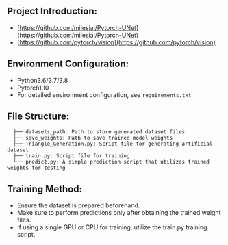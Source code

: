 ## Project Introduction:
* [https://github.com/milesial/Pytorch-UNet](https://github.com/milesial/Pytorch-UNet)
* [https://github.com/pytorch/vision](https://github.com/pytorch/vision)

## Environment Configuration:
* Python3.6/3.7/3.8
* Pytorch1.10
* For detailed environment configuration, see ```requirements.txt```

## File Structure:
```
  ├── datasets_path: Path to store generated dataset files
  ├── save_weights: Path to save trained model weights
  ├── Triangle_Generation.py: Script file for generating artificial dataset
  ├── train.py: Script file for training
  └── predict.py: A simple prediction script that utilizes trained weights for testing
```


## Training Method:
* Ensure the dataset is prepared beforehand.
* Make sure to perform predictions only after obtaining the trained weight files.
* If using a single GPU or CPU for training, utilize the train.py training script.

